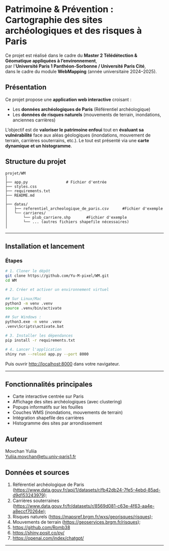 # Patrimoine & Prévention : Cartographie des sites archéologiques et des risques à Paris

Ce projet est réalisé dans le cadre du **Master 2 Télédétection & Géomatique appliquées à l’environnement**,  
par l'**Université Paris 1 Panthéon-Sorbonne / Université Paris Cité**,  
dans le cadre du module **WebMapping** (année universitaire 2024–2025).

##  Présentation

Ce projet propose une **application web interactive** croisant :

- Les **données archéologiques de Paris** (Référentiel archéologique)
- Les **données de risques naturels** (mouvements de terrain, inondations, anciennes carrières)

L’objectif est de **valoriser le patrimoine enfoui** tout en **évaluant sa vulnérabilité** face aux aléas géologiques (inondations, mouvement de terrain, carrières souterrains, etc.). Le tout est présenté via une **carte dynamique et un histogramme**.

## Structure du projet

```
projet/WM
│
├── app.py                 # Fichier d'entrée  
├── styles.css             
├── requirements.txt        
├── README.md               
│
├── datas/
│   ├── referentiel_archeologique_de_paris.csv      #Fichier d'exemple
│   └── carrieres/
│       └── plub_carriere.shp       #Fichier d'exemple
│       └── ... (autres fichiers shapefile nécessaires)
│
```

---

## Installation et lancement

### Étapes

```bash
# 1. Cloner le dépôt
git clone https://github.com/Yu-M-pixel/WM.git
cd WM

# 2. Créer et activer un environnement virtuel

## Sur Linux/Mac
python3 -m venv .venv
source .venv/bin/activate        

## Sur Windows : 
python3.exe -m venv .venv
.venv\Scripts\activate.bat

# 3. Installer les dépendances
pip install -r requirements.txt

# 4. Lancer l'application
shiny run --reload app.py --port 8000
```

Puis ouvrir [http://localhost:8000](http://localhost:8000) dans votre navigateur.

---

##  Fonctionnalités principales

- Carte interactive centrée sur Paris  
- Affichage des sites archéologiques (avec clustering)  
- Popups informatifs sur les fouilles  
- Couches WMS (inondations, mouvements de terrain)  
- Intégration shapefile des carrières  
- Histogramme des sites par arrondissement  


## Auteur

Movchan Yuliia  
[Yuliia.movchan@etu.univ-paris1.fr](mailto:Yuliia.movchan@etu.univ-paris1.fr)

## Données et sources 

1. Référentiel archéologique de Paris (https://www.data.gouv.fr/api/1/datasets/r/fb42db24-7fe5-4ebd-85ad-d9d153243979); 
2. Carrières souterraines (https://www.data.gouv.fr/fr/datasets/r/8569d081-c63e-4f63-aa4e-a8eccf70264e); 
3. Risques naturels (https://mapsref.brgm.fr/wxs/georisques/risques); 
4. Mouvements de terrain (https://geoservices.brgm.fr/risques);
5. https://github.com/Romb38
6. https://shiny.posit.co/py/
7. https://openai.com/index/chatgpt/


---